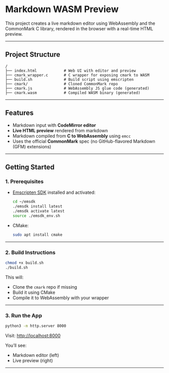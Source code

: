 # Markdown WASM Preview

This project creates a live markdown editor using WebAssembly and the CommonMark C library, rendered in the browser with a real-time HTML preview.

---

## Project Structure
```
/
├── index.html            # Web UI with editor and preview
├── cmark_wrapper.c       # C wrapper for exposing cmark to WASM
├── build.sh              # Build script using emscripten
├── cmark/                # Cloned CommonMark repo
├── cmark.js              # WebAssembly JS glue code (generated)
├── cmark.wasm            # Compiled WASM binary (generated)
```

---

## Features
- Markdown input with **CodeMirror editor**
- **Live HTML preview** rendered from markdown
- Markdown compiled from **C to WebAssembly** using `emcc`
- Uses the official **CommonMark** spec (no GitHub-flavored Markdown (GFM) extensions)

---

## Getting Started

### 1. Prerequisites
- [Emscripten SDK](https://emscripten.org/docs/getting_started/downloads.html) installed and activated:
  ```bash
  cd ~/emsdk
  ./emsdk install latest
  ./emsdk activate latest
  source ./emsdk_env.sh
  ```
- CMake:
  ```bash
  sudo apt install cmake
  ```

---

### 2. Build Instructions
```bash
chmod +x build.sh
./build.sh
```
This will:
- Clone the `cmark` repo if missing
- Build it using CMake
- Compile it to WebAssembly with your wrapper

---

### 3. Run the App
```bash
python3 -m http.server 8000
```
Visit: [http://localhost:8000](http://localhost:8000)

You’ll see:
- Markdown editor (left)
- Live preview (right)

---



